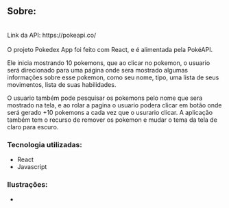 ## Sobre: 
<br />
Link da API: https://pokeapi.co/
<br />
<br />
O projeto Pokedex App foi feito com React, e é alimentada pela PokéAPI.

Ele inicia mostrando 10 pokemons, que ao clicar no pokemon, o usuario será direcionado para uma página onde sera mostrado algumas informações sobre esse pokemon, como seu nome, tipo, uma lista de seus movimentos, lista de suas habilidades.

O usuario também pode pesquisar os pokemons pelo nome que sera mostrado na tela, e ao rolar a pagina o usuario podera clicar em botão onde será gerado +10 pokemons a cada vez que o usurario clicar. A aplicação também tem o recurso de remover os pokemon e mudar o tema da tela de claro para escuro.

### Tecnologia utilizadas:
- React
- Javascript
### Ilustrações: 
-
